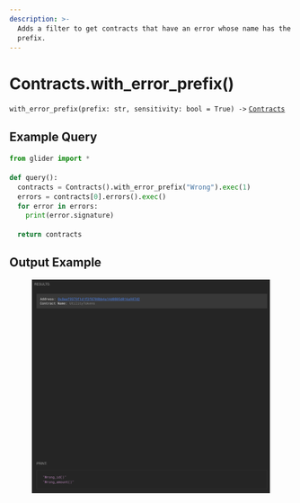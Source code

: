 ```yaml
---
description: >-
  Adds a filter to get contracts that have an error whose name has the given
  prefix.
---
```


# Contracts.with\_error\_prefix()

`with_error_prefix(prefix: str, sensitivity: bool = True) ->` [`Contracts`](./)

## Example Query

```python
from glider import *

def query():
  contracts = Contracts().with_error_prefix("Wrong").exec(1)
  errors = contracts[0].errors().exec()
  for error in errors:
    print(error.signature)

  return contracts
```

## Output Example

<figure><img src="../../.gitbook/assets/image (1) (1) (1) (1) (1) (1) (1) (1) (1) (1) (1) (1) (1) (1) (1) (1) (1) (1) (1) (1) (1) (1) (1) (1) (1) (1) (1).png" alt=""><figcaption></figcaption></figure>
